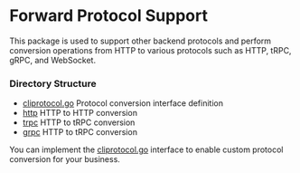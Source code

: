 # Forward Protocol Support

This package is used to support other backend protocols and perform conversion operations from HTTP to various protocols
such as HTTP, tRPC, gRPC, and WebSocket.

### Directory Structure

- [cliprotocol.go](./cliprotocol.go) Protocol conversion interface definition
- [http](http) HTTP to HTTP conversion
- [trpc](trpc) HTTP to tRPC conversion
- [grpc](grpc) HTTP to tRPC conversion

You can implement the [cliprotocol.go](./cliprotocol.go) interface to enable custom protocol conversion for your
business.